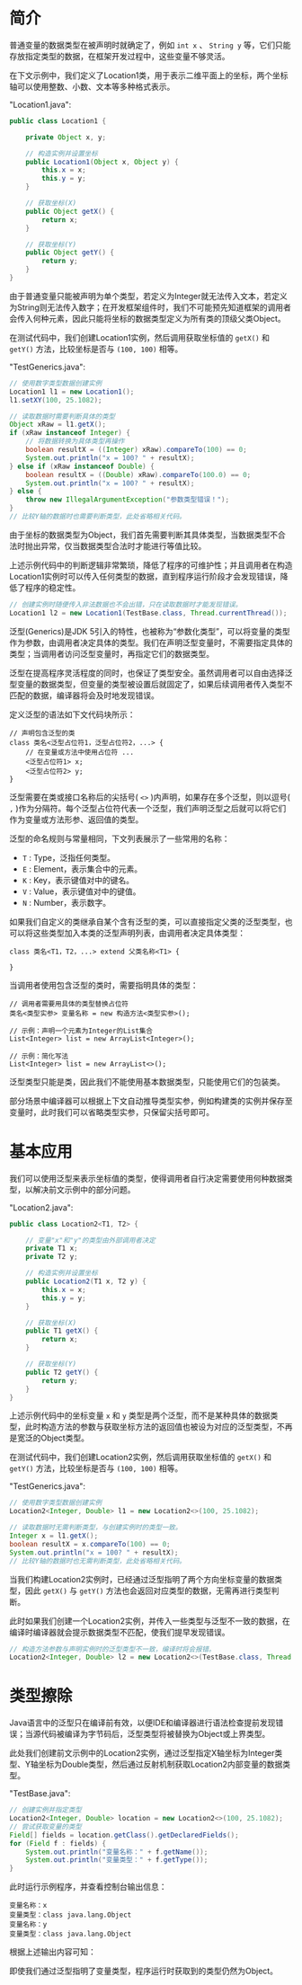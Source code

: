 # 简介
普通变量的数据类型在被声明时就确定了，例如 `int x` 、 `String y` 等，它们只能存放指定类型的数据，在框架开发过程中，这些变量不够灵活。

在下文示例中，我们定义了Location1类，用于表示二维平面上的坐标，两个坐标轴可以使用整数、小数、文本等多种格式表示。

"Location1.java":

```java
public class Location1 {

    private Object x, y;

    // 构造实例并设置坐标
    public Location1(Object x, Object y) {
        this.x = x;
        this.y = y;
    }

    // 获取坐标(X)
    public Object getX() {
        return x;
    }

    // 获取坐标(Y)
    public Object getY() {
        return y;
    }
}
```

由于普通变量只能被声明为单个类型，若定义为Integer就无法传入文本，若定义为String则无法传入数字；在开发框架组件时，我们不可能预先知道框架的调用者会传入何种元素，因此只能将坐标的数据类型定义为所有类的顶级父类Object。

在测试代码中，我们创建Location1实例，然后调用获取坐标值的 `getX()` 和 `getY()` 方法，比较坐标是否与 `(100, 100)` 相等。

"TestGenerics.java":

```java
// 使用数字类型数据创建实例
Location1 l1 = new Location1();
l1.setXY(100, 25.1082);

// 读取数据时需要判断具体的类型
Object xRaw = l1.getX();
if (xRaw instanceof Integer) {
    // 将数据转换为具体类型再操作
    boolean resultX = ((Integer) xRaw).compareTo(100) == 0;
    System.out.println("x = 100? " + resultX);
} else if (xRaw instanceof Double) {
    boolean resultX = ((Double) xRaw).compareTo(100.0) == 0;
    System.out.println("x = 100? " + resultX);
} else {
    throw new IllegalArgumentException("参数类型错误！");
}
// 比较Y轴的数据时也需要判断类型，此处省略相关代码。
```

由于坐标的数据类型为Object，我们首先需要判断其具体类型，当数据类型不合法时抛出异常，仅当数据类型合法时才能进行等值比较。

上述示例代码中的判断逻辑非常繁琐，降低了程序的可维护性；并且调用者在构造Location1实例时可以传入任何类型的数据，直到程序运行阶段才会发现错误，降低了程序的稳定性。

```java
// 创建实例时随便传入非法数据也不会出错，只在读取数据时才能发现错误。
Location1 l2 = new Location1(TestBase.class, Thread.currentThread());
```

泛型(Generics)是JDK 5引入的特性，也被称为“参数化类型”，可以将变量的类型作为参数，由调用者决定具体的类型。我们在声明泛型变量时，不需要指定具体的类型；当调用者访问泛型变量时，再指定它们的数据类型。

泛型在提高程序灵活程度的同时，也保证了类型安全。虽然调用者可以自由选择泛型变量的数据类型，但变量的类型被设置后就固定了，如果后续调用者传入类型不匹配的数据，编译器将会及时地发现错误。

定义泛型的语法如下文代码块所示：

```text
// 声明包含泛型的类
class 类名<泛型占位符1，泛型占位符2，...> {
    // 在变量或方法中使用占位符 ...
    <泛型占位符1> x;
    <泛型占位符2> y;
}
```

泛型需要在类或接口名称后的尖括号( `<>` )内声明，如果存在多个泛型，则以逗号( `,` )作为分隔符。每个泛型占位符代表一个泛型，我们声明泛型之后就可以将它们作为变量或方法形参、返回值的类型。

泛型的命名规则与常量相同，下文列表展示了一些常用的名称：

- `T` : Type，泛指任何类型。
- `E` : Element，表示集合中的元素。
- `K` : Key，表示键值对中的键名。
- `V` : Value，表示键值对中的键值。
- `N` : Number，表示数字。

如果我们自定义的类继承自某个含有泛型的类，可以直接指定父类的泛型类型，也可以将这些类型加入本类的泛型声明列表，由调用者决定具体类型：

```text
class 类名<T1，T2，...> extend 父类名称<T1> {

}
```

当调用者使用包含泛型的类时，需要指明具体的类型：

```text
// 调用者需要用具体的类型替换占位符
类名<类型实参> 变量名称 = new 构造方法<类型实参>();

// 示例：声明一个元素为Integer的List集合
List<Integer> list = new ArrayList<Integer>();

// 示例：简化写法
List<Integer> list = new ArrayList<>();
```

泛型类型只能是类，因此我们不能使用基本数据类型，只能使用它们的包装类。

部分场景中编译器可以根据上下文自动推导类型实参，例如构建类的实例并保存至变量时，此时我们可以省略类型实参，只保留尖括号即可。

# 基本应用
我们可以使用泛型来表示坐标值的类型，使得调用者自行决定需要使用何种数据类型，以解决前文示例中的部分问题。

"Location2.java":

```java
public class Location2<T1, T2> {

    // 变量"x"和"y"的类型由外部调用者决定
    private T1 x;
    private T2 y;

    // 构造实例并设置坐标
    public Location2(T1 x, T2 y) {
        this.x = x;
        this.y = y;
    }

    // 获取坐标(X)
    public T1 getX() {
        return x;
    }

    // 获取坐标(Y)
    public T2 getY() {
        return y;
    }
}
```

上述示例代码中的坐标变量 `x` 和 `y` 类型是两个泛型，而不是某种具体的数据类型，此时构造方法的参数与获取坐标方法的返回值也被设为对应的泛型类型，不再是宽泛的Object类型。

在测试代码中，我们创建Location2实例，然后调用获取坐标值的 `getX()` 和 `getY()` 方法，比较坐标是否与 `(100, 100)` 相等。

"TestGenerics.java":

```java
// 使用数字类型数据创建实例
Location2<Integer, Double> l1 = new Location2<>(100, 25.1082);

// 读取数据时无需判断类型，与创建实例时的类型一致。
Integer x = l1.getX();
boolean resultX = x.compareTo(100) == 0;
System.out.println("x = 100? " + resultX);
// 比较Y轴的数据时也无需判断类型，此处省略相关代码。
```

当我们构建Location2实例时，已经通过泛型指明了两个方向坐标变量的数据类型，因此 `getX()` 与 `getY()` 方法也会返回对应类型的数据，无需再进行类型判断。

此时如果我们创建一个Location2实例，并传入一些类型与泛型不一致的数据，在编译时编译器就会提示数据类型不匹配，使我们提早发现错误。

```java
// 构造方法参数与声明实例时的泛型类型不一致，编译时将会报错。
Location2<Integer, Double> l2 = new Location2<>(TestBase.class, Thread.currentThread());
```

# 类型擦除
Java语言中的泛型只在编译前有效，以便IDE和编译器进行语法检查提前发现错误；当源代码被编译为字节码后，泛型类型将被替换为Object或上界类型。

此处我们创建前文示例中的Location2实例，通过泛型指定X轴坐标为Integer类型、Y轴坐标为Double类型，然后通过反射机制获取Location2内部变量的数据类型。

"TestBase.java":

```java
// 创建实例并指定类型
Location2<Integer, Double> location = new Location2<>(100, 25.1082);
// 尝试获取变量的类型
Field[] fields = location.getClass().getDeclaredFields();
for (Field f : fields) {
    System.out.println("变量名称：" + f.getName());
    System.out.println("变量类型：" + f.getType());
}
```

此时运行示例程序，并查看控制台输出信息：

```text
变量名称：x
变量类型：class java.lang.Object
变量名称：y
变量类型：class java.lang.Object
```

根据上述输出内容可知：

即使我们通过泛型指明了变量类型，程序运行时获取到的类型仍然为Object。
